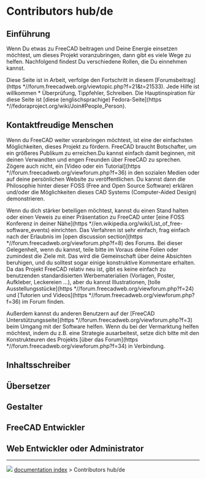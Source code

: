 # Contributors hub/de
## Einführung

Wenn Du etwas zu FreeCAD beitragen und Deine Energie einsetzen möchtest, um dieses Projekt voranzubringen, dann gibt es viele Wege zu helfen. Nachfolgend findest Du verschiedene Rollen, die Du einnehmen kannst.

Diese Seite ist in Arbeit, verfolge den Fortschritt in diesem [Forumsbeitrag](https   *//forum.freecadweb.org/viewtopic.php?f=21&t=21533). Jede Hilfe ist willkommen   * Überprüfung, Tippfehler, Schreiben. Die Hauptinspiration für diese Seite ist [diese (englischsprachige) Fedora-Seite](https   *//fedoraproject.org/wiki/Join#People_Person).

## Kontaktfreudige Menschen 

Wenn du FreeCAD weiter voranbringen möchtest, ist eine der einfachsten Möglichkeiten, dieses Projekt zu fördern. FreeCAD braucht Botschafter, um ein größeres Publikum zu erreichen.Du kannst einfach damit beginnen, mit deinen Verwandten und engen Freunden über FreeCAD zu sprechen. Zögere auch nicht, ein [Video oder ein Tutorial](https   *//forum.freecadweb.org/viewforum.php?f=36) in den sozialen Medien oder auf deine persönlichen Website zu veröffentlichen. Du kannst dann die Philosophie hinter dieser FOSS (Free and Open Source Software) erklären und/oder die Möglichkeiten dieses CAD Systems (Computer-Aided Design) demonstrieren.

Wenn du dich stärker beteiligen möchtest, kannst du einen Stand halten oder einen Veweis zu einer Präsentation zu FreeCAD unter [eine FOSS Konferenz in deiner Nähe](https   *//en.wikipedia.org/wiki/List_of_free-software_events) einrichten. Das Verfahren ist sehr einfach, frag einfach nach der Erlaubnis im [open discussion section](https   *//forum.freecadweb.org/viewforum.php?f=8) des Forums. Bei dieser Gelegenheit, wenn du kannst, teile bitte im Voraus deine Folien oder zumindest die Ziele mit. Das wird die Gemeinschaft über deine Absichten beruhigen, und du solltest sogar einige konstruktive Kommentare erhalten. Da das Projekt FreeCAD relativ neu ist, gibt es keine einfach zu benutzenden standardisierten Werbematerialien (Vorlagen, Poster, Aufkleber, Leckereien \...), aber du kannst Illustrationen, [tolle Ausstellungsstücke](https   *//forum.freecadweb.org/viewforum.php?f=24) und [Tutorien und Videos](https   *//forum.freecadweb.org/viewforum.php?f=36) im Forum finden.

Außerdem kannst du anderen Benutzern auf der [FreeCAD Unterstützungsseite](https   *//forum.freecadweb.org/viewforum.php?f=3) beim Umgang mit der Software helfen. Wenn du bei der Vermarktung helfen möchtest, indem du z.B. eine Strategie ausarbeitest, setze dich bitte mit den Konstrukteuren des Projekts [über das Forum](https   *//forum.freecadweb.org/viewforum.php?f=34) in Verbindung.

## Inhaltsschreiber

## Übersetzer

## Gestalter

## FreeCAD Entwickler 

## Web Entwickler oder Administrator



---
![](images/Right_arrow.png) [documentation index](../README.md) > Contributors hub/de
